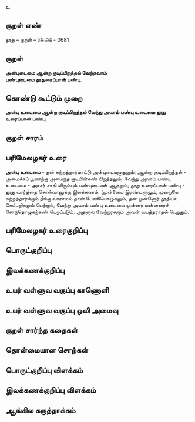 உ

## குறள் எண் 

தூது – குறள் – ௦௬௮௧ - 0681  

## குறள் 

**அன்புடைமை ஆன்ற குடிப்பிறத்தல் வேந்தவாம்  
பண்புடைமை தூதுரைப்பான் பண்பு.**  

## கொண்டு கூட்டும் முறை

**அன்பு உடைமை ஆன்ற குடிப்பிறத்தல் வேந்து அவாம் பண்பு உடைமை தூது உரைப்பான் பண்பு**

## குறள் சாரம் 


## பரிமேலழகர் உரை

**அன்பு உடைமை** - தன் சுற்றத்தார்மாட்டு அன்புடையனாதலும்; ஆன்ற குடிப்பிறத்தல் - அமைச்சுப் பூணற்கு அமைந்த குடியின்கண் பிறத்தலும்; வேந்து அவாம் பண்பு உடைமை - அரசர் சாதி விரும்பும் பண்புடையன் ஆதலும்; தூது உரைப்பான் பண்பு - தூது வார்த்தை சொல்வானுக்கு இலக்கணம். (முன்னைய இரண்டனாலும், முறையே சுற்றத்தார்க்கும் தீங்கு வாராமல் தான் பேணியொழுகலும், தன் முன்னோர் தூதியல் கேட்டறிதலும் பெற்றாம், வேந்து அவாம் பண்பு உடைமை முன்னர் மன்னரைச் சோந்தொழுகற்கண் பெறப்படும். அதனால் வேற்றரசரும் அவன் வயத்தராதல் பெறுதும்.  

## பரிமேலழகர் உரைகுறிப்பு   


## பொருட்குறிப்பு 


## இலக்கணக்குறிப்பு  


## உயர் வள்ளுவ வகுப்பு காணொளி


## உயர் வள்ளுவ வகுப்பு ஒலி அமைவு 

 
## குறள் சார்ந்த கதைகள் 


## தொன்மையான சொற்கள்


## பொருட்குறிப்பு விளக்கம்


## இலக்கணக்குறிப்பு விளக்கம்


## ஆங்கில கருத்தாக்கம் 



